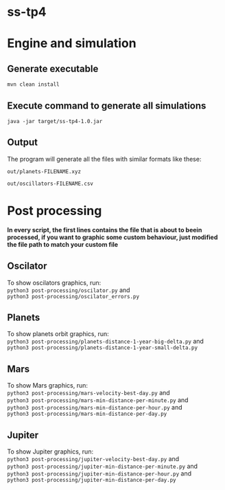 # ss-tp4
# Engine and simulation
## Generate executable
`mvn clean install`

## Execute command to generate all simulations

`java -jar target/ss-tp4-1.0.jar`

## Output
The program will generate all the files with similar formats like these:

`out/planets-FILENAME.xyz`

`out/oscillators-FILENAME.csv`

# Post processing

**In every script, the first lines contains the file that is about to beein processed, if you want to graphic some custom behaviour, just modified the file path to match your custom file**

## Oscilator
To show oscilators graphics, run: \
`python3 post-processing/oscilator.py`
and \
`python3 post-processing/oscilator_errors.py`

## Planets
To show planets orbit graphics, run: \
`python3 post-processing/planets-distance-1-year-big-delta.py`
and
`python3 post-processing/planets-distance-1-year-small-delta.py`

## Mars
To show Mars graphics, run: \
`python3 post-processing/mars-velocity-best-day.py`
and \
`python3 post-processing/mars-min-distance-per-minute.py`
and \
`python3 post-processing/mars-min-distance-per-hour.py`
and \
`python3 post-processing/mars-min-distance-per-day.py`

## Jupiter
To show Jupiter graphics, run: \
`python3 post-processing/jupiter-velocity-best-day.py`
and \
`python3 post-processing/jupiter-min-distance-per-minute.py`
and \
`python3 post-processing/jupiter-min-distance-per-hour.py`
and \
`python3 post-processing/jupiter-min-distance-per-day.py`